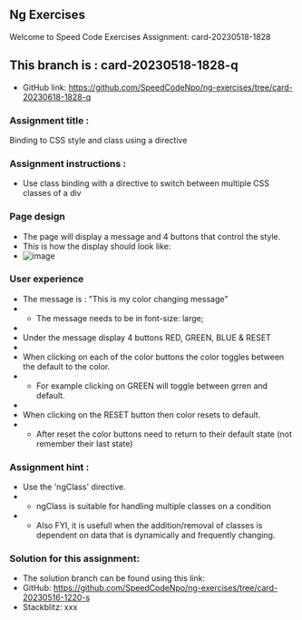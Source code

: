 ## Ng Exercises
Welcome to Speed Code Exercises
Assignment:  card-20230518-1828

## This branch is : card-20230518-1828-q
- GitHub link: https://github.com/SpeedCodeNpo/ng-exercises/tree/card-20230618-1828-q

### Assignment title :
Binding to CSS style and class using a directive

### Assignment instructions :
- Use class binding with a directive to switch between multiple CSS classes of a div

### Page design
- The page will display a message and 4 buttons that control the style.
- This is how the display should look like: 
- ![image](https://github.com/SpeedCodeNpo/ng-exercises/assets/132397719/7ee4b86a-7fb3-499a-a532-064d7b5cff39)

### User experience
- The message is : "This is my color changing message"
- - The message needs to be in font-size: large;
-
- Under the message display 4 buttons RED, GREEN, BLUE & RESET
-
- When clicking on each of the color buttons the color toggles between the default to the color.
- - For example clicking on GREEN will toggle between grren and default.
-
- When clicking on the RESET button then color resets to default.
- - After reset the color buttons need to return to their default state (not remember their last state)

### Assignment hint :
- Use the 'ngClass' directive.
- - ngClass is suitable for handling multiple classes on a condition
- - Also FYI, it is usefull when the addition/removal of classes is dependent on data that is dynamically and frequently changing.

### Solution for this assignment:
- The solution branch can be found using this link:
- GitHub:  https://github.com/SpeedCodeNpo/ng-exercises/tree/card-20230516-1220-s
- Stackblitz:  xxx

